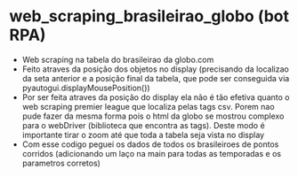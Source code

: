 # web_scraping_brasileirao_globo (bot RPA)
* Web scraping na tabela do brasileirao da globo.com 
* Feito atraves da posição dos objetos no display (precisando da localizao da seta anterior e a posição final da tabela, que pode ser conseguida via pyautogui.displayMousePosition())
* Por ser feita atraves da posição do display ela não é tão efetiva quanto o web scraping premier league que localiza pelas tags csv. Porem nao pude fazer da mesma forma pois o html da globo se mostrou complexo para o webDriver (biblioteca que encontra as tags). Deste modo é importante tirar o zoom até que toda a tabela seja vista no display
* Com esse codigo peguei os dados de todos os brasileiroes de pontos corridos (adicionando um laço na main para todas as temporadas e os parametros corretos)

